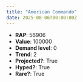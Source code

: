 ```yaml
---
title: "American Commando"
date: 2025-08-06T00:00:00Z
---
```

- **RAP**: 56906
- **Value**: 100000
- **Demand level**: 0
- **Trend**: 2
- **Projected?**: True
- **Hyped?**: True
- **Rare?**: True
